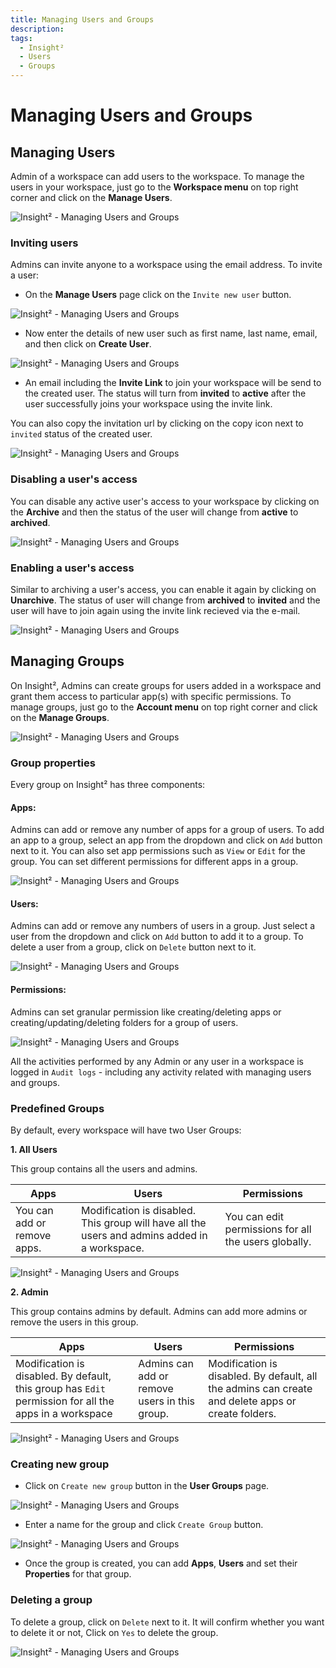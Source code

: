 ```yaml
---
title: Managing Users and Groups
description:
tags:
  - Insight²
  - Users
  - Groups
---
```



# Managing Users and Groups

## Managing Users

Admin of a workspace can add users to the workspace. To manage the users in your workspace, just go to the **Workspace menu** on top right corner and click on the **Manage Users**.



![Insight² - Managing Users and Groups](/_images/insight2/tutorial/manage-users-groups/menu1_in2.png)



### Inviting users

Admins can invite anyone to a workspace using the email address. To invite a user:

- On the **Manage Users** page click on the `Invite new user` button.



![Insight² - Managing Users and Groups](/_images/insight2/tutorial/manage-users-groups/userspage_in2.png)



- Now enter the details of new user such as first name, last name, email, and then click on **Create User**.



![Insight² - Managing Users and Groups](/_images/insight2/tutorial/manage-users-groups/addnewuser_in2.png)



- An email including the **Invite Link** to join your workspace will be send to the created user. The status will turn from **invited** to **active** after the user successfully joins your workspace using the invite link.



You can also copy the invitation url by clicking on the copy icon next to `invited` status of the created user.





![Insight² - Managing Users and Groups](/_images/insight2/tutorial/manage-users-groups/status_in2.png)



### Disabling a user's access

You can disable any active user's access to your workspace by clicking on the **Archive** and then the status of the user will change from **active** to **archived**.



![Insight² - Managing Users and Groups](/_images/insight2/tutorial/manage-users-groups/archived_in2.png)


### Enabling a user's access

Similar to archiving a user's access, you can enable it again by clicking on **Unarchive**. The status of user will change from **archived** to **invited** and the user will have to join again using the invite link recieved via the e-mail.



![Insight² - Managing Users and Groups](/_images/insight2/tutorial/manage-users-groups/status_in2.png)



## Managing Groups

On Insight², Admins can create groups for users added in a workspace and grant them access to particular app(s) with specific permissions. To manage groups, just go to the **Account menu** on top right corner and click on the **Manage Groups**.



![Insight² - Managing Users and Groups](/_images/insight2/tutorial/manage-users-groups/menu2_in2.png)



### Group properties

Every group on Insight² has three components:

#### Apps:

Admins can add or remove any number of apps for a group of users. To add an app to a group, select an app from the dropdown and click on `Add` button next to it. You can also set app permissions such as `View` or `Edit` for the group. You can set different permissions for different apps in a group.



![Insight² - Managing Users and Groups](/_images/insight2/tutorial/manage-users-groups/apps_1_in2.png)



#### Users:

Admins can add or remove any numbers of users in a group. Just select a user from the dropdown and click on `Add` button to add it to a group. To delete a user from a group, click on `Delete` button next to it.



![Insight² - Managing Users and Groups](/_images/insight2/tutorial/manage-users-groups/users_in2.png)



#### Permissions:

Admins can set granular permission like creating/deleting apps or creating/updating/deleting folders  for a group of users.



![Insight² - Managing Users and Groups](/_images/insight2/tutorial/manage-users-groups/permissions_in2.png)





All the activities performed by any Admin or any user in a workspace is logged in `Audit logs` - including any activity related with managing users and groups.


### Predefined Groups

By default, every workspace will have two User Groups:

**1. All Users**

This group contains all the users and admins.

| Apps | Users | Permissions |
| ----------- | ----------- | ----------- |
| You can add or remove apps. | Modification is disabled. This group will have all the users and admins added in a workspace. | You can edit permissions for all the users globally.



![Insight² - Managing Users and Groups](/_images/insight2/tutorial/manage-users-groups/allusers_in2.png)



**2. Admin**

This group contains admins by default. Admins can add more admins or remove the users in this group.

| Apps | Users | Permissions |
| ----------- | ----------- | ----------- |
| Modification is disabled. By default, this group has `Edit` permission for all the apps in a workspace  | Admins can add or remove users in this group. | Modification is disabled. By default, all the admins can create and delete apps or create folders. |



![Insight² - Managing Users and Groups](/_images/insight2/tutorial/manage-users-groups/admin_in2.png)



### Creating new group

- Click on `Create new group` button in the **User Groups** page.



![Insight² - Managing Users and Groups](/_images/insight2/tutorial/manage-users-groups/newgroup1_in2.png)



- Enter a name for the group and click `Create Group` button.



![Insight² - Managing Users and Groups](/_images/insight2/tutorial/manage-users-groups/newgroup2_in2.png)



- Once the group is created, you can add **Apps**, **Users** and set their **Properties** for that group.

### Deleting a group

To delete a group, click on `Delete` next to it. It will confirm whether you want to delete it or not, Click on `Yes` to delete the group.



![Insight² - Managing Users and Groups](/_images/insight2/tutorial/manage-users-groups/deletegroup_in2.png)


